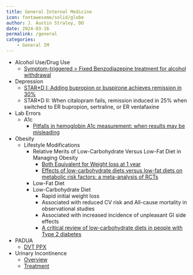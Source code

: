 ```yaml
---
title: General Internal Medicine
icon: fontawesome/solid/globe
author: J. Austin Straley, DO
date: 2024-03-16
permalink: /general
categories:
    - General IM
---
```

- Alcohol Use/Drug Use
  - [Symptom-triggered > Fixed Benzodiazepine treatment for alcohol withdrawal][1]
- Depression
  - [STAR*D I: Adding bupropion or buspirone achieves remission in 30%][2]
  - STAR*D II: When citalopram fails, remission induced in 25% when switched to ER bupropion, sertraline, or ER venlafaxine
- Lab Errors
  - A1c
    - [Pitfalls in hemoglobin A1c measurement: when results may be misleading][3]
- Obesity
  - Lifestyle Modifications
    - Relative Merits of Low-Carbohydrate Versus Low-Fat Diet in Managing Obesity
      - [Both Equivalent for Weight loss at 1 year][4]
      - [Effects of low-carbohydrate diets versus low-fat diets on metabolic risk factors: a meta-analysis of RCTs][5]
    - Low-Fat Diet
    - Low-Carbohydrate Diet
      - Rapid initial weight loss
      - Associated with reduced CV risk and All-cause mortality in observational studies
      - Associated with increased incidence of unpleasant GI side effects
      - [A critical review of low-carbohydrate diets in people with Type 2 diabetes][6]
- PADUA
  - [DVT PPX][7]
- Urinary Incontinence
  - [Overview][8]
  - [Treatment][9]

[1]: https://pubmed.ncbi.nlm.nih.gov/12020181/{:target="_blank"}
[2]: https://pubmed.ncbi.nlm.nih.gov/17074942/{:target="_blank"}
[3]: https://pubmed.ncbi.nlm.nih.gov/24002631/{:target="_blank"}
[4]: https://pubmed.ncbi.nlm.nih.gov/26192936/{:target="_blank"}
[5]: https://pubmed.ncbi.nlm.nih.gov/23035144/{:target="_blank"}
[6]: https://pubmed.ncbi.nlm.nih.gov/26413954/{:target="_blank"}
[7]: https://pubmed.ncbi.nlm.nih.gov/20738765/{:target="_blank"}
[8]: https://pubmed.ncbi.nlm.nih.gov/27734727/{:target="_blank"}
[9]: https://pubmed.ncbi.nlm.nih.gov/26088072/{:target="_blank"}
